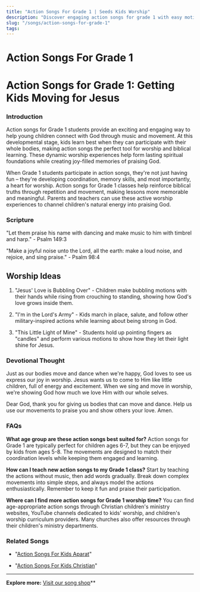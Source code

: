 ```yaml
---
title: "Action Songs For Grade 1 | Seeds Kids Worship"
description: "Discover engaging action songs for grade 1 with easy motions and biblical lessons. Perfect for children's worship, Sunday school, and family devotions."
slug: "/songs/action-songs-for-grade-1"
tags:
---
```


# Action Songs For Grade 1

# Action Songs for Grade 1: Getting Kids Moving for Jesus

### Introduction
Action songs for Grade 1 students provide an exciting and engaging way to help young children connect with God through music and movement. At this developmental stage, kids learn best when they can participate with their whole bodies, making action songs the perfect tool for worship and biblical learning. These dynamic worship experiences help form lasting spiritual foundations while creating joy-filled memories of praising God.

When Grade 1 students participate in action songs, they're not just having fun – they're developing coordination, memory skills, and most importantly, a heart for worship. Action songs for Grade 1 classes help reinforce biblical truths through repetition and movement, making lessons more memorable and meaningful. Parents and teachers can use these active worship experiences to channel children's natural energy into praising God.

### Scripture
"Let them praise his name with dancing and make music to him with timbrel and harp." - Psalm 149:3

"Make a joyful noise unto the Lord, all the earth: make a loud noise, and rejoice, and sing praise." - Psalm 98:4

## Worship Ideas
1. "Jesus' Love is Bubbling Over" - Children make bubbling motions with their hands while rising from crouching to standing, showing how God's love grows inside them.

2. "I'm in the Lord's Army" - Kids march in place, salute, and follow other military-inspired actions while learning about being strong in God.

3. "This Little Light of Mine" - Students hold up pointing fingers as "candles" and perform various motions to show how they let their light shine for Jesus.

### Devotional Thought
Just as our bodies move and dance when we're happy, God loves to see us express our joy in worship. Jesus wants us to come to Him like little children, full of energy and excitement. When we sing and move in worship, we're showing God how much we love Him with our whole selves.

Dear God, thank you for giving us bodies that can move and dance. Help us use our movements to praise you and show others your love. Amen.

### FAQs

**What age group are these action songs best suited for?**
Action songs for Grade 1 are typically perfect for children ages 6-7, but they can be enjoyed by kids from ages 5-8. The movements are designed to match their coordination levels while keeping them engaged and learning.

**How can I teach new action songs to my Grade 1 class?**
Start by teaching the actions without music, then add words gradually. Break down complex movements into simple steps, and always model the actions enthusiastically. Remember to keep it fun and praise their participation.

**Where can I find more action songs for Grade 1 worship time?**
You can find age-appropriate action songs through Christian children's ministry websites, YouTube channels dedicated to kids' worship, and children's worship curriculum providers. Many churches also offer resources through their children's ministry departments.

### Related Songs

- "[Action Songs For Kids Aparat](/songs/action-songs-for-kids-aparat/)"

- "[Action Songs For Kids Christian](/songs/action-songs-for-kids-christian/)"

---

**Explore more:** [Visit our song shop](https://seedskidsworship.com/shop)**

<!-- Schema Markup -->
<script type="application/ld+json">
{
  "@context": "https://schema.org",
  "@type": "MusicRecording",
  "name": "Action Songs For Grade 1",
  "byArtist": {
    "@type": "MusicGroup",
    "name": "Seeds Kids Worship"
  },
  "isFamilyFriendly": true,
  "url": "https://seedskidsworship.com/songs/action-songs-for-grade-1/"
}
</script>